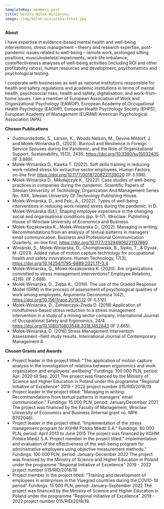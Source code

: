 ```yaml
---
templateKey: members-post
title: Dorota Molek-Winiarska
image: /img/molek-winiarska-foto1.jpg
---
```

**A﻿bout**

I have expertise in evidence-based mental health and well-being interventions, stress management – theory and research expertise, post-pandemic issues related to well-being – remote work, prolonged sitting positions, musculoskeletal impairments, work-life imbalance; costeffectiveness analyses of well-being activities (including ROI and other profitability ratios), human resources and development, psychometrics and psychological testing. 

I cooperate with businesses as well as national institutions responsible for health and safety regulations and academic institutions in terms of mental health, psychosocial risks, health and safety, digitalisation, and work-from-home issues. I am a member of European Association of Work and Organizational Psychology (EAWOP), European Academy of Occupational Health Psychology (EAOHP), European Health Psychology Society (EHPS), European Academy of Management (EURAM) American Psychological Association (APA). 

**Chosen Publications**

* Gudmundsdottir, S., Larsen, K., Woods Nelson, M., Devine Mildorf, J. and Molek-Winiarska D., (2023). Burnout and Resilience in Foreign Service Spouses during the Pandemic, and the Role of Organizational Support, Sustainability, 15(3), 2435; https://doi.org/10.3390/su15032435 (IF 3.889).
* Molek-Winiarska D., Kawka T. (2022). Soft skills training in reducing work-related stress for extractive sector employees, Human Factors, on-line first https://doi.org/10.1177/00187208221139020 (IF 3.598).
*  Molek-Winiarska D., Mikołajczyk K., (2022). Case studies of well-being practices in companies during the pandemic. Scientific Papers of Silesian University of Technology, Organization And Management Series No. XXX, Silesian University Of Technology Publishing House.
* Molek-Winiarska, D., and Pelc, A., (2022). Types of well-being interventions in reducing work-related stress during the pandemic. In D. Molek-Winiarska (Ed.), Shaping employee experience in the changing social and organisational conditions (pp. 9-17). Wroclaw: Publishing House of Wroclaw University of Economics and Business.
* Molek-Kozakowska K., Molek-Winiarska D., (2022). Managing in writing: Recommendations from an analysis of textual patterns in managers' email communication. Business and Professional Communication Quarterly, on-line first, https://doi.org/10.1177/23294906221137860.
* Winiarski, S., Molek-Winiarska, D., Chomątowska, B., Sipko, T., & Dyvak, M. (2021). Added value of motion capture technology for occupational health and safety innovations. Human Technology, 17(3), https://doi.org/10.14254/1795-6889.2021.17-3.4
* Molek-Winiarska, D., Molek-Kozakowska K. (2020). Are organizations committed to stress management interventions? Employee Relations, 42(6). (IF 2.688).
* Molek-Winiarska, D., Zięba A., (2019). The use of the Graded Response Model (GRM) in the process of assessment of psychological qualities of work among employees, Argumenta Oeconomica 1(42), https://doi.org/10.15611/aoe.2019.1.12 (IF 0.512).
* Molek-Winiarska, D., Żołnierczyk-Zreda D. (2018) Application of mindfulness-based stress reduction to a stress management intervention in a study of a mining sector company. International Journal of Occupational Safety and Ergonomics, 24/4. https://doi.org/10.1080/10803548.2018.1452843 (IF 2.665).
* Molek-Winiarska, D. (2016) Stress Management Intervention Assessment –field study results. International Journal of Contemporary Management 4.

**C﻿hosen Grants and Awards**

* Project leader in the project titled: "The application of motion capture analysis in the investigation of relations between ergonomics and work organization and employees’ wellbeing" Fundings: 100 000 PLN, period: Apr. 2020 till Sep. 2021 The project was financed by the Ministry of Science and Higher Education in Poland under the programme "Regional Initiative of Excellence" 2019 - 2022 project number 015/RID/2018/19 
* Project leader in the project titled: "Managing in writing: Recommendations from textual patterns in managers’ email communication." Fundings: 15 000 PLN, period: JanuaryDecember 2021 The project was financed by the Faculty of Management, Wroclaw University of Economics and Business (Internal grant no. MPK B702046). 
* Project leader in the project titled: "Implementation of the stress management program for KGHM Polska Miedź S.A." Fundings: 60 000 PLN, period: April 2013 to June 2015 The project was financed by KGHM Polska Miedź S.A. Project member in the project titled:" Implementation and evaluation of the effectiveness of the well-being program for administrative employees using objective measurement methods." Fundings: 100 000 PLN, period: January-December 2022 The project was financed by the Ministry of Science and Higher Education in Poland under the programme "Regional Initiative of Excellence" 2019 - 2022 project number 015/RID/2018/19 
* Project member in the project titled: "Training and development of employees in enterprises in the Visegrad countries during the COVID-19 period" Fundings: 15 000 PLN, period: January-September 2022 The project was financed by the Ministry of Science and Higher Education in Poland under the programme "Regional Initiative of Excellence" 2019 - 2022 project number 015/RID/2018/19.